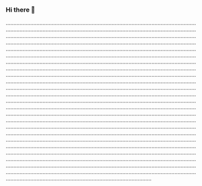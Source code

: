 ### Hi there 👋

...............................................................................................................................................................................................................................................................................................................................................................................................................................................................................................................................................................................................................................................................................................................................................................................................................................................................................................................................................................................................................................................................................................................................................................................................................................................................................................................................................................................................................................................................................................................................................................................................................................................................................................................................................................................................................................................................................................................................................................................................................................................................................................................................................................................................................................................................................................................................................................................................................................................................................................................................................................................................................................................................................................................................................................................................................................................................................................................................................................................................................................................................................................................................................................................................